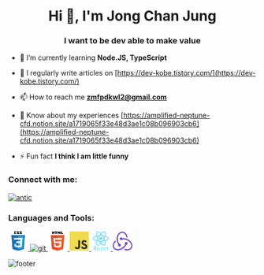 <h1 align="center">Hi 👋, I'm Jong Chan Jung</h1>
<h3 align="center">I want to be dev able to make value</h3>

- 🌱 I’m currently learning **Node.JS, TypeScript**

- 📝 I regularly write articles on [https://dev-kobe.tistory.com/](https://dev-kobe.tistory.com/)

- 📫 How to reach me **zmfpdkwl2@gmail.com**

- 📄 Know about my experiences [https://amplified-neptune-cfd.notion.site/a1719065f33e48d3ae1c08b096903cb6](https://amplified-neptune-cfd.notion.site/a1719065f33e48d3ae1c08b096903cb6)

- ⚡ Fun fact **I think I am little funny**

<h3 align="left">Connect with me:</h3>
<p align="left">
<a href="https://dev.to/antic" target="blank"><img align="center" src="https://raw.githubusercontent.com/rahuldkjain/github-profile-readme-generator/master/src/images/icons/Social/devto.svg" alt="antic" height="30" width="40" /></a>
</p>

<h3 align="left">Languages and Tools:</h3>
<p align="left"> <a href="https://www.w3schools.com/css/" target="_blank" rel="noreferrer"> <img src="https://raw.githubusercontent.com/devicons/devicon/master/icons/css3/css3-original-wordmark.svg" alt="css3" width="40" height="40"/> </a> <a href="https://git-scm.com/" target="_blank" rel="noreferrer"> <img src="https://www.vectorlogo.zone/logos/git-scm/git-scm-icon.svg" alt="git" width="40" height="40"/> </a> <a href="https://www.w3.org/html/" target="_blank" rel="noreferrer"> <img src="https://raw.githubusercontent.com/devicons/devicon/master/icons/html5/html5-original-wordmark.svg" alt="html5" width="40" height="40"/> </a> <a href="https://developer.mozilla.org/en-US/docs/Web/JavaScript" target="_blank" rel="noreferrer"> <img src="https://raw.githubusercontent.com/devicons/devicon/master/icons/javascript/javascript-original.svg" alt="javascript" width="40" height="40"/> </a> <a href="https://reactjs.org/" target="_blank" rel="noreferrer"> <img src="https://raw.githubusercontent.com/devicons/devicon/master/icons/react/react-original-wordmark.svg" alt="react" width="40" height="40"/> </a> <a href="https://redux.js.org" target="_blank" rel="noreferrer"> <img src="https://raw.githubusercontent.com/devicons/devicon/master/icons/redux/redux-original.svg" alt="redux" width="40" height="40"/> </a> </p>


![footer](https://capsule-render.vercel.app/api?type=waving&color=gradient&height=100&section=footer)
